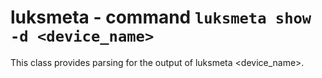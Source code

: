 luksmeta - command ``luksmeta show -d <device_name>``
=====================================================
This class provides parsing for the output of luksmeta <device_name>.